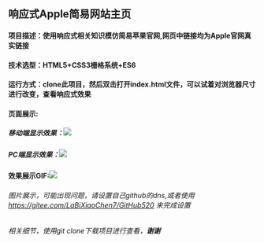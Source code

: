 ## 响应式Apple简易网站主页
#### 项目描述：使用响应式相关知识模仿简易苹果官网,网页中链接均为Apple官网真实链接
#### 技术选型：HTML5+CSS3栅格系统+ES6
#### 运行方式：clone此项目，然后双击打开index.html文件，可以试着对浏览器尺寸进行改变，查看响应式效果
#### 页面展示:
##### 移动端显示效果：![](https://pic.imgdb.cn/item/60b9e7de8355f7f71816c1f1.jpg)
##### PC端显示效果：![](https://pic.imgdb.cn/item/60b9e7de8355f7f71816c1ba.jpg)
#### 效果展示GIF:![](https://pic.imgdb.cn/item/60b9e7238355f7f7180a7a7d.gif)
###### 图片展示，可能出现问题，请设置自己github的dns,或者使用 https://gitee.com/LaBiXiaoChen7/GitHub520 来完成设置
###### 相关细节，使用git clone下载项目进行查看，**谢谢**

